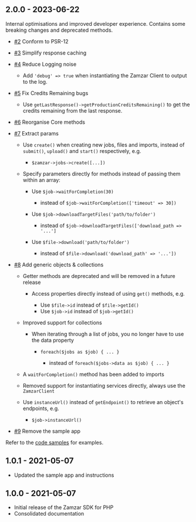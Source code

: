 ## 2.0.0 - 2023-06-22

Internal optimisations and improved developer experience. Contains some breaking changes and deprecated methods.

* [#2](https://github.com/zamzar/zamzar-php/pull/2) Conform to PSR-12

* [#3](https://github.com/zamzar/zamzar-php/pull/3) Simplify response caching

* [#4](https://github.com/zamzar/zamzar-php/pull/4) Reduce Logging noise

    - Add `'debug' => true` when instantiating the Zamzar Client to output to the log.

* [#5](https://github.com/zamzar/zamzar-php/pull/5) Fix Credits Remaining bugs

    - Use `getLastResponse()->getProductionCreditsRemaining()` to get the credits remaining from the last response.

* [#6](https://github.com/zamzar/zamzar-php/pull/6) Reorganise Core methods

* [#7](https://github.com/zamzar/zamzar-php/pull/7) Extract params

    - Use `create()` when creating new jobs, files and imports, instead of `submit()`, `upload()` and `start()` respectively, e.g.

        - `$zamzar->jobs->create([...])`

    - Specify parameters directly for methods instead of passing them within an array:

        - Use `$job->waitForCompletion(30)`

          - instead of `$job->waitForCompletion(['timeout' => 30])`

        - Use `$job->downloadTargetFiles('path/to/folder')`

          - instead of `$job->downloadTargetFiles(['download_path => '...']`

        - Use `$file->download('path/to/folder')`
        
          - instead of `$file->download('download_path' => '...'])`

* [#8](https://github.com/zamzar/zamzar-php/pull/8) Add generic objects & collections

    - Getter methods are deprecated and will be removed in a future release

        - Access properties directly instead of using `get()` methods, e.g.

            - Use `$file->id` instead of `$file->getId()`
            - Use `$job->id` instead of `$job->getId()`

    - Improved support for collections

        - When iterating through a list of jobs, you no longer have to use the data property

          - `foreach($jobs as $job) { ... }`

            - instead of `foreach($jobs->data as $job) { ... }`

    - A `waitForCompletion()` method has been added to imports

    - Removed support for instantiating services directly, always use the `ZamzarClient`

    - Use `instanceUrl()` instead of `getEndpoint()` to retrieve an object's endpoints, e.g.

      - `$job->instanceUrl()`


* [#9](https://github.com/zamzar/zamzar-php/pull/9) Remove the sample app

Refer to the [code samples](samples.md) for examples.

## 1.0.1 - 2021-05-07
* Updated the sample app and instructions

## 1.0.0 - 2021-05-07
* Initial release of the Zamzar SDK for PHP
* Consolidated documentation
